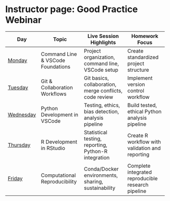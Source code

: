 # Instructor page: Good Practice Webinar

| Day      | Topic                                 | Live Session Highlights                                 | Homework Focus                                      |
|----------|---------------------------------------|--------------------------------------------------------|-----------------------------------------------------|
| [Monday](01_monday.md)   | Command Line & VSCode Foundations     | Project organization, command line, VSCode setup        | Create standardized project structure               |
| [Tuesday](02_tuesday.md)  | Git & Collaboration Workflows         | Git basics, collaboration, merge conflicts, code review | Implement version control workflow                  |
| [Wednesday](03_wednesday.md)| Python Development in VSCode            | Testing, ethics, bias detection, analysis pipeline      | Build tested, ethical Python analysis pipeline      |
| [Thursday](04_thursday.md) | R Development in RStudio              | Statistical testing, reporting, Python-R integration    | Create R workflow with validation and reporting     |
| [Friday](05_friday.md)   | Computational Reproducibility         | Conda/Docker environments, sharing, sustainability      | Complete integrated reproducible research pipeline  |